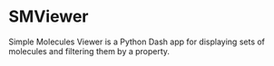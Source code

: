 # SMViewer
Simple Molecules Viewer is a Python Dash app for displaying sets of molecules and filtering them by a property.
